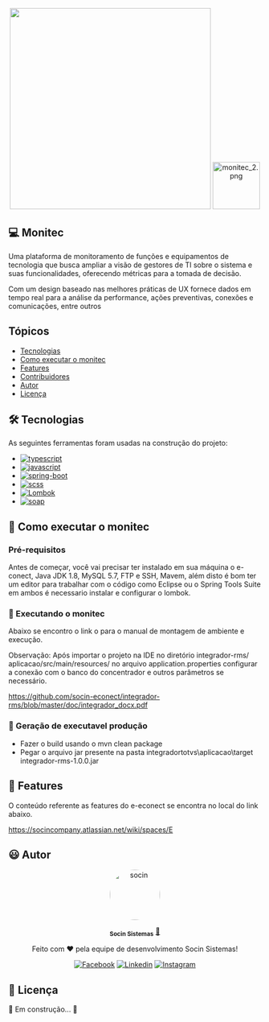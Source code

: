 
<p align="center"> 
      <img src="https://avatars.githubusercontent.com/u/48964967?v=4 width="350px" height="400px"/>
      <img src="https://static.wixstatic.com/media/b62a2d_c2df19675c714549aaa69b335bf37e13~mv2.png/v1/fill/w_188,h_188,al_c,q_85,usm_0.66_1.00_0.01/monitec_2.webp" alt="monitec_2.png" style="width: 94px; height: 94px; object-fit: cover; object-position: 50% 50%;">  
     
                                                                                                                                                 
<p align="center"> 

## 💻 Monitec

Uma plataforma de monitoramento de funções e equipamentos de tecnologia que busca ampliar a visão de gestores de TI sobre o sistema e suas funcionalidades, oferecendo métricas para a tomada de decisão.
                 
Com um design baseado nas melhores práticas de UX fornece dados em tempo real para a análise da performance, ações preventivas, conexões e comunicações, entre outros


## Tópicos

- [Tecnologias](#-Tecnologias)
- [Como executar o monitec](#-Como-executar-o-monitec)
- [Features](#-Features)
- [Contribuidores](#-Contribuidores)
- [Autor](#-Autor)
- [Licença](#-Licença)

## 🛠 Tecnologias

As seguintes ferramentas foram usadas na construção do projeto:
                 


<ul> 
  <li><a href="https://www.typescriptlang.org/">
    <img src="https://img.shields.io/badge/TypeScript-007ACC?style=for-the-badge&logo=typescript&logoColor=white" alt="typescript">
  </a></li>
  <li><a href="https://developer.mozilla.org/pt-BR/docs/Web/JavaScript">
    <img src="https://img.shields.io/badge/JavaScript-F7DF1E?style=for-the-badge&logo=javascript&logoColor=black" alt="javascript">
  </a> </li>
  <li><a href="https://spring.io/projects/spring-boot">
    <img src="https://img.shields.io/badge/HTML5-E34F26?&style=for-the-badge&logo=html5&logoColor=white" alt="spring-boot">
  </a></li>
  <li><a href="https://sass-lang.com/">
    <img src="https://img.shields.io/badge/scss-E4405F.svg?&style=for-the-badge&logo=css3&logoColor=white" alt="scss">
  </a></li>
   <li><a href="https://projectlombok.org/">
    <img src="https://img.shields.io/badge/Lombok-F7B500.svg?&style=for-the-badge&logo=&logoColor=white" alt="Lombok">
  </a></li>
 <li><a href="https://www.w3.org/TR/soap/">
    <img src="https://img.shields.io/badge/soap-8BC0D0.svg?&style=for-the-badge&logo=&logoColor=white" alt="soap">
  </a></li>                                 
 </ul>                                                                                                                                           


## 🚀 Como executar o monitec

### Pré-requisitos

Antes de começar, você vai precisar ter instalado em sua máquina o e-conect, Java JDK 1.8, MySQL 5.7, FTP e SSH, Mavem,
além disto é bom ter um editor para trabalhar com o código como Eclipse ou o Spring Tools Suite em ambos é necessario instalar e configurar o lombok.


### 🎲 Executando o monitec

Abaixo se encontro o link o para o manual de montagem de ambiente e execução.

Observação: Após importar o projeto na IDE no diretório integrador-rms/ aplicacao/src/main/resources/ no arquivo application.properties configurar a conexão com o banco do concentrador e outros parâmetros se necessário.
                                                                                                                 
https://github.com/socin-econect/integrador-rms/blob/master/doc/integrador_docx.pdf
                                                                                                                 

### 🎁 Geração de executavel produção
                                                                                                                 
- Fazer o build usando o mvn clean package
- Pegar o arquivo jar presente na pasta integradortotvs\aplicacao\target integrador-rms-1.0.0.jar

## 💫 Features

O conteúdo referente as features do e-econect se encontra no local  do link abaixo.

https://socincompany.atlassian.net/wiki/spaces/E

## 😃 Autor

<p align="center"> 
   <a href="https://www.socin.com.br/">
      <img style="border-radius: 50%;" src="https://avatars.githubusercontent.com/u/48964967?v=4" width="100px;" alt="socin"/>
   </a>
</p>
<p align="center"> 
      <sub><b>Socin Sistemas</b></sub></a> <a href="https://www.socin.com.br/" title="Socin">🚀</a>
<p align="center"> 
 Feito com ❤️  pela equipe de desenvolvimento Socin Sistemas!
</p>
<p align="center"> 
 <a href="https://www.facebook.com/socinsistemas"><img src="https://img.shields.io/badge/Facebook-1877F2?style=for-the-badge&logo=facebook&logoColor=white" alt="Facebook"></a>
<a href="https://www.linkedin.com/company/socinsistemas/"><img src="https://img.shields.io/badge/LinkedIn-0077B5?style=for-the-badge&logo=linkedin&logoColor=white" alt="Linkedin"></a>
<a href="https://www.instagram.com/socinsistemas/?hl=pt-br"><img src="https://img.shields.io/badge/Instagram-E4405F?style=for-the-badge&logo=instagram&logoColor=white" alt="Instagram"></a> 
</p>

## 📝 Licença

🚧 Em construção... 🚧

